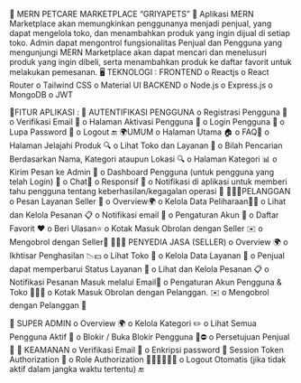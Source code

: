 🌟 MERN PETCARE MARKETPLACE “GRIYAPETS” 🌟
Aplikasi MERN Marketplace akan memungkinkan penggunanya menjadi penjual, yang dapat mengelola toko, dan menambahkan produk yang ingin dijual di setiap toko. Admin dapat mengontrol fungsionalitas Penjual dan Pengguna yang mengunjungi MERN Marketplace akan dapat mencari dan menelusuri produk yang ingin dibeli, serta menambahkan produk ke daftar favorit untuk melakukan pemesanan.
🖥️ TEKNOLOGI :
FRONTEND
o	Reactjs
o	React Router
o	Tailwind CSS
o	Material UI
BACKEND
o	Node.js
o	Express.js
o	MongoDB
o	JWT

🚀FITUR APLIKASI :
🚪 AUTENTIFIKASI PENGGUNA
o	Registrasi Pengguna 📝
o	Verifikasi Email 📩
o	Halaman Aktivasi Pengguna 🚪
o	Login Pengguna 🔐
o	Lupa Password 🔄
o	Logout 🔚
🌍UMUM
o	Halaman Utama 🏠
o	FAQ🙋
o	Halaman Jelajahi Produk 🔍
o	Lihat Toko dan Layanan 👀
o	Bilah Pencarian Berdasarkan Nama, Kategori ataupun Lokasi 🔍
o	Halaman Kategori 📊
o	Kirim Pesan ke Admin 📃
o	Dashboard Pengguna (untuk pengguna yang telah Login) 👤
o	Chat💬
o	Responsif 📱
o	Notifikasi di aplikasi untuk memberi tahu pengguna tentang keberhasilan/kegagalan operasi 🚨
👨🏾‍💻PELANGGAN
o	Pesan Layanan Seller 📆
o	Overview🌍
o	Kelola Data Peliharaan🐶🐱 
o	Lihat dan Kelola Pesanan 📋
o	Notifikasi email 🚨
o	Pengaturan Akun 👤
o	Daftar Favorit ❤️
o	Beri Ulasan⭐
o	Kotak Masuk Obrolan dengan Seller ✉️
o	Mengobrol dengan Seller💬
👨🏻‍🔧 PENYEDIA JASA (SELLER)
o	Overview 🌍
o	Ikhtisar Penghasilan 📉💵
o	Lihat Toko 👀
o	Kelola Data Layanan 📝
o	Penjual dapat memperbarui Status Layanan 🔄
o	Lihat dan Kelola Pesanan 📋
o	Notifikasi Pesanan Masuk melalui Email🚨
o	Pengaturan Akun Pengguna & Toko 👨🏻‍🔧
o	Kotak Masuk Obrolan dengan Pelanggan. ✉️
o	Mengobrol dengan Pelanggan 💬

👑 SUPER ADMIN
o	Overview 🌍
o	Kelola Kategori ✏️
o	Lihat Semua Pengguna Aktif 👤
o	Blokir / Buka Blokir Pengguna 👑⛔
o	Persetujuan Penjual 📝
🔐 KEAMANAN
o	Verifikasi Email 📧
o	Enkripsi password 🔢
Session Token Authorization 🔐
o	Role Authorization 👨🏻‍🔧👨🏾‍💻
o	Logout Otomatis (jika tidak aktif dalam jangka waktu tertentu) 🔚


